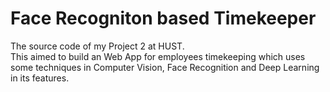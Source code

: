 # Face Recogniton based Timekeeper

The source code of my Project 2 at HUST. <br/>
This aimed to build an Web App for employees timekeeping which uses some techniques in Computer Vision, Face Recognition and Deep Learning in its features.
